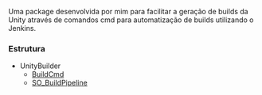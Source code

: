 Uma package desenvolvida por mim para facilitar a geração de builds da Unity através de comandos cmd para automatização de builds utilizando o Jenkins.

### Estrutura

* UnityBuilder
  * [BuildCmd](BuildCmd.md)
  * [SO_BuildPipeline](SO_BuildPipeline.md)
